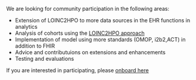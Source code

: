 We are looking for community participation in the following areas:
- Extension of LOINC2HPO to more data sources in the EHR functions in analytics
- Analysis of cohorts using the [LOINC2HPO approach](https://www.nature.com/articles/s41746-019-0110-4)
- Implementation of model using more standards (OMOP, i2b2,ACT) in addition to FHIR
- Advice and contributuions on extensions and enhancements
- Testing and evaluations

If you are interested in participating, please [onboard here](http://bit.ly/cd2h-onboarding-form)